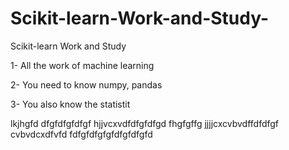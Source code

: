 # Scikit-learn-Work-and-Study-
Scikit-learn Work and Study 

1- All the work of machine learning

2- You need to know numpy, pandas

3- You also know the statistit      

lkjhgfd
dfgfdfgfdfgf
hjjvcxvdfdfgfdfgd
    fhgfgffg
jjjjcxcvbvdffdfdfgf
cvbvdcxdfvfd
fdfgfdfgfgfdfgfdfgfd
